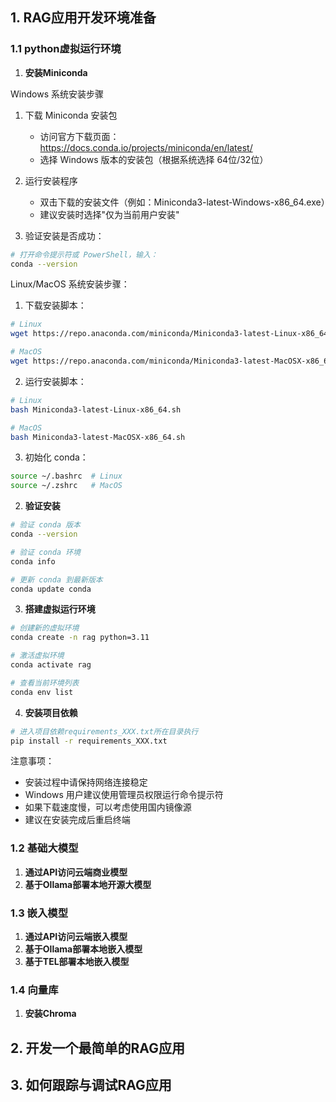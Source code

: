 ## 1. RAG应用开发环境准备

### 1.1 python虚拟运行环境

1. **安装Miniconda**

Windows 系统安装步骤
1. 下载 Miniconda 安装包

   - 访问官方下载页面：https://docs.conda.io/projects/miniconda/en/latest/
   - 选择 Windows 版本的安装包（根据系统选择 64位/32位）
2. 运行安装程序

   - 双击下载的安装文件（例如：Miniconda3-latest-Windows-x86_64.exe）
   - 建议安装时选择"仅为当前用户安装"
3. 验证安装是否成功：

```bash
# 打开命令提示符或 PowerShell，输入：
conda --version
```


Linux/MacOS 系统安装步骤：
1. 下载安装脚本：
```bash
# Linux
wget https://repo.anaconda.com/miniconda/Miniconda3-latest-Linux-x86_64.sh

# MacOS
wget https://repo.anaconda.com/miniconda/Miniconda3-latest-MacOSX-x86_64.sh
```

2. 运行安装脚本：
```bash
# Linux
bash Miniconda3-latest-Linux-x86_64.sh

# MacOS
bash Miniconda3-latest-MacOSX-x86_64.sh
```

3. 初始化 conda：
```bash
source ~/.bashrc  # Linux
source ~/.zshrc   # MacOS
```

2. **验证安装**
```bash
# 验证 conda 版本
conda --version

# 验证 conda 环境
conda info

# 更新 conda 到最新版本
conda update conda
```

3. **搭建虚拟运行环境**
```bash
# 创建新的虚拟环境
conda create -n rag python=3.11

# 激活虚拟环境
conda activate rag

# 查看当前环境列表
conda env list
```

4. **安装项目依赖**
```bash
# 进入项目依赖requirements_XXX.txt所在目录执行
pip install -r requirements_XXX.txt
```


注意事项：

- 安装过程中请保持网络连接稳定
- Windows 用户建议使用管理员权限运行命令提示符
- 如果下载速度慢，可以考虑使用国内镜像源
- 建议在安装完成后重启终端

### 1.2 基础大模型

1. **通过API访问云端商业模型**
2. **基于Ollama部署本地开源大模型**

### 1.3 嵌入模型

1. **通过API访问云端嵌入模型**
2. **基于Ollama部署本地嵌入模型**
3. **基于TEL部署本地嵌入模型**

### 1.4 向量库

1. **安装Chroma**

## 2. 开发一个最简单的RAG应用


## 3. 如何跟踪与调试RAG应用
